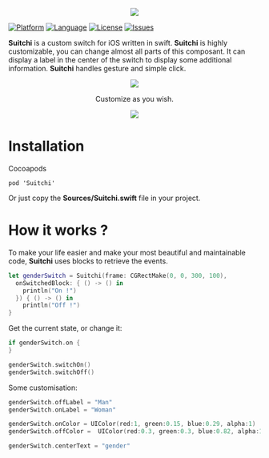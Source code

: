 <p align="center">
  <img src ="https://raw.githubusercontent.com/remirobert/Suitchi/master/README/Suitchi.png"/>
</p>

[![Platform](http://img.shields.io/badge/platform-ios-blue.svg?style=flat
)](https://developer.apple.com/iphone/index.action)
[![Language](http://img.shields.io/badge/language-swift-brightgreen.svg?style=flat
)](https://developer.apple.com/swift)
[![License](http://img.shields.io/badge/license-MIT-lightgrey.svg?style=flat
)](http://mit-license.org)
[![Issues](https://img.shields.io/github/issues/nghialv/Transporter.svg?style=flat
)](https://github.com/remirobert/Suitchi/issues?state=open)

**Suitchi** is a custom switch for iOS written in swift. **Suitchi** is highly customizable, you can change almost all parts of this composant. It can display a label in the center of the switch to display some additional information. **Suitchi** handles gesture and simple click.

<p align="center">
  <img src ="https://raw.githubusercontent.com/remirobert/Suitchi/master/README/simple.gif"/>
</p>
<p align="center">
  Customize as you wish.
</p>
<p align="center">
  <img src ="https://raw.githubusercontent.com/remirobert/Suitchi/master/README/simple2.gif"/>
</p>

Installation
============
Cocoapods
```
pod 'Suitchi'
```

Or just copy the **Sources/Suitchi.swift** file in your project.

How it works ?
==============
To make your life easier and make your most beautiful and maintainable code, **Suitchi** uses blocks to retrieve the events.
```Swift
let genderSwitch = Suitchi(frame: CGRectMake(0, 0, 300, 100),
  onSwitchedBlock: { () -> () in
    println("On !")
  }) { () -> () in
    println("Off !")
}
```

Get the current state, or change it:
```Swift
if genderSwitch.on {
}

genderSwitch.switchOn()
genderSwitch.switchOff()
```

Some customisation:
```Swift
genderSwitch.offLabel = "Man"
genderSwitch.onLabel = "Woman"

genderSwitch.onColor = UIColor(red:1, green:0.15, blue:0.29, alpha:1)
genderSwitch.offColor =  UIColor(red:0.3, green:0.3, blue:0.82, alpha:1)

genderSwitch.centerText = "gender"
```

